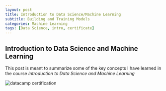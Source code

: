 ```yaml
---
layout: post
title: Introduction to Data Science/Machine Learning
subtitle: Building and Training Models
categories: Machine Learning
tags: [Data Science, intro, certificate]
---
```


## Introduction to Data Science and Machine Learning

This post is meant to summarize some of the key concepts I have learned in the course *Introduction to Data Science and Machine Learning*


![datacamp certification](/assets/images/banners/datacamp_certificate_dummy.jpg)
